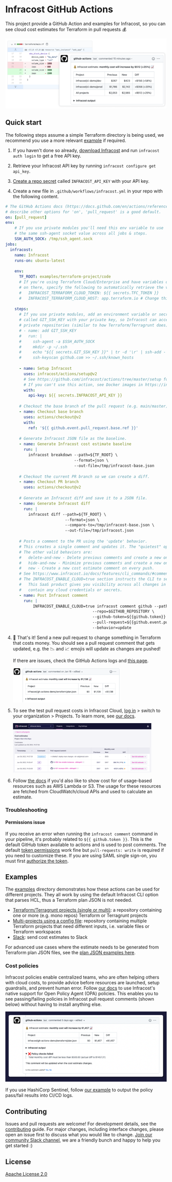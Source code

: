 # Infracost GitHub Actions

This project provide a GitHub Action and examples for Infracost, so you can see cloud cost estimates for Terraform in pull requests 💰

<img src=".github/assets/screenshot.png" alt="Example screenshot" />

## Quick start

The following steps assume a simple Terraform directory is being used, we recommend you use a more relevant [example](#examples) if required.

1. If you haven't done so already, [download Infracost](https://www.infracost.io/docs/#quick-start) and run `infracost auth login` to get a free API key.

2. Retrieve your Infracost API key by running `infracost configure get api_key`.

3. [Create a repo secret](https://docs.github.com/en/actions/configuring-and-managing-workflows/creating-and-storing-encrypted-secrets#creating-encrypted-secrets-for-a-repository) called `INFRACOST_API_KEY` with your API key.

4. Create a new file in `.github/workflows/infracost.yml` in your repo with the following content.

```yaml
# The GitHub Actions docs (https://docs.github.com/en/actions/reference/workflow-syntax-for-github-actions#on)
# describe other options for 'on', 'pull_request' is a good default.
on: [pull_request]
env:
    # If you use private modules you'll need this env variable to use 
    # the same ssh-agent socket value across all jobs & steps. 
    SSH_AUTH_SOCK: /tmp/ssh_agent.sock
jobs:
  infracost:
    name: Infracost
    runs-on: ubuntu-latest

    env:
      TF_ROOT: examples/terraform-project/code
      # If you're using Terraform Cloud/Enterprise and have variables or private modules stored
      # on there, specify the following to automatically retrieve the variables:
      #   INFRACOST_TERRAFORM_CLOUD_TOKEN: ${{ secrets.TFC_TOKEN }}
      #   INFRACOST_TERRAFORM_CLOUD_HOST: app.terraform.io # Change this if you're using Terraform Enterprise

    steps:
      # If you use private modules, add an environment variable or secret
      # called GIT_SSH_KEY with your private key, so Infracost can access
      # private repositories (similar to how Terraform/Terragrunt does).
      # - name: add GIT_SSH_KEY
      #   run: |
      #     ssh-agent -a $SSH_AUTH_SOCK
      #     mkdir -p ~/.ssh
      #     echo "${{ secrets.GIT_SSH_KEY }}" | tr -d '\r' | ssh-add -
      #     ssh-keyscan github.com >> ~/.ssh/known_hosts

      - name: Setup Infracost
        uses: infracost/actions/setup@v2
        # See https://github.com/infracost/actions/tree/master/setup for other inputs
        # If you can't use this action, see Docker images in https://infracost.io/cicd
        with:
          api-key: ${{ secrets.INFRACOST_API_KEY }}

      # Checkout the base branch of the pull request (e.g. main/master).
      - name: Checkout base branch
        uses: actions/checkout@v2
        with:
          ref: '${{ github.event.pull_request.base.ref }}'

      # Generate Infracost JSON file as the baseline.
      - name: Generate Infracost cost estimate baseline
        run: |
          infracost breakdown --path=${TF_ROOT} \
                              --format=json \
                              --out-file=/tmp/infracost-base.json

      # Checkout the current PR branch so we can create a diff.
      - name: Checkout PR branch
        uses: actions/checkout@v2

      # Generate an Infracost diff and save it to a JSON file.
      - name: Generate Infracost diff
        run: |
          infracost diff --path=${TF_ROOT} \
                          --format=json \
                          --compare-to=/tmp/infracost-base.json \
                          --out-file=/tmp/infracost.json

      # Posts a comment to the PR using the 'update' behavior.
      # This creates a single comment and updates it. The "quietest" option.
      # The other valid behaviors are:
      #   delete-and-new - Delete previous comments and create a new one.
      #   hide-and-new - Minimize previous comments and create a new one.
      #   new - Create a new cost estimate comment on every push.
      # See https://www.infracost.io/docs/features/cli_commands/#comment-on-pull-requests for other options.
      # The INFRACOST_ENABLE_CLOUD​=true section instructs the CLI to send its JSON output to Infracost Cloud.
      #   This SaaS product gives you visibility across all changes in a dashboard. The JSON output does not
      #   contain any cloud credentials or secrets.
      - name: Post Infracost comment
        run: |
            INFRACOST_ENABLE_CLOUD​=true infracost comment github --path=/tmp/infracost.json \
                                      --repo=$GITHUB_REPOSITORY \
                                      --github-token=${{github.token}} \
                                      --pull-request=${{github.event.pull_request.number}} \
                                      --behavior=update
```

4. 🎉 That's it! Send a new pull request to change something in Terraform that costs money. You should see a pull request comment that gets updated, e.g. the 📉 and 📈 emojis will update as changes are pushed!

    If there are issues, check the GitHub Actions logs and [this page](https://www.infracost.io/docs/troubleshooting/).

    <img src=".github/assets/pr-comment.png" alt="Example pull request" width="70%" />

5. To see the test pull request costs in Infracost Cloud, [log in](https://dashboard.infracost.io/) > switch to your organization > Projects. To learn more, see [our docs](https://www.infracost.io/docs/infracost_cloud/get_started/).

    <img src=".github/assets/infracost-cloud-runs.png" alt="Infracost Cloud gives team leads, managers and FinOps practitioners to have visibility across all cost estimates in CI/CD" width="90%" />

6. Follow [the docs](https://www.infracost.io/usage-file) if you'd also like to show cost for of usage-based resources such as AWS Lambda or S3. The usage for these resources are fetched from CloudWatch/cloud APIs and used to calculate an estimate.

### Troubleshooting

#### Permissions issue

If you receive an error when running the `infracost comment` command in your pipeline, it's probably related to `${{ github.token }}`. This is the default GitHub token available to actions and is used to post comments. The default [token permissions](https://docs.github.com/en/actions/learn-github-actions/workflow-syntax-for-github-actions#permissions) work fine but `pull-requests: write` is required if you need to customize these. If you are using SAML single sign-on, you must first [authorize the token](https://docs.github.com/en/enterprise-cloud@latest/authentication/authenticating-with-saml-single-sign-on/authorizing-a-personal-access-token-for-use-with-saml-single-sign-on).

## Examples

The [examples](examples) directory demonstrates how these actions can be used for different projects. They all work by using the default Infracost CLI option that parses HCL, thus a Terraform plan JSON is not needed.
  - [Terraform/Terragrunt projects (single or multi)](examples/terraform-project): a repository containing one or more (e.g. mono repos) Terraform or Terragrunt projects
  - [Multi-projects using a config file](examples/multi-project-config-file): repository containing multiple Terraform projects that need different inputs, i.e. variable files or Terraform workspaces
  - [Slack](examples/slack): send cost estimates to Slack

For advanced use cases where the estimate needs to be generated from Terraform plan JSON files, see the [plan JSON examples here](examples#plan-json-examples).

### Cost policies

Infracost policies enable centralized teams, who are often helping others with cloud costs, to provide advice before resources are launched, setup guardrails, and prevent human error. Follow [our docs](https://www.infracost.io/docs/features/cost_policies/) to use Infracost's native support for Open Policy Agent (OPA) policies. This enables you to see passing/failing policies in Infracost pull request comments (shown below) without having to install anything else.

![](.github/assets/policy-passing-github.png)

If you use HashiCorp Sentinel, follow [our example](examples/sentinel) to output the policy pass/fail results into CI/CD logs.

## Contributing

Issues and pull requests are welcome! For development details, see the [contributing](CONTRIBUTING.md) guide. For major changes, including interface changes, please open an issue first to discuss what you would like to change. [Join our community Slack channel](https://www.infracost.io/community-chat), we are a friendly bunch and happy to help you get started :)

## License

[Apache License 2.0](https://choosealicense.com/licenses/apache-2.0/)
